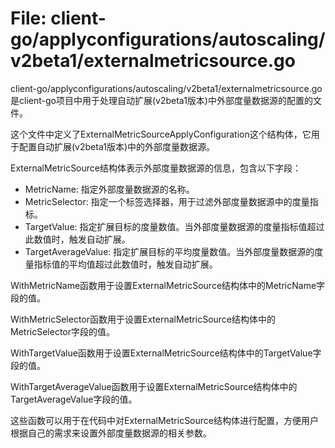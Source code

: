 # File: client-go/applyconfigurations/autoscaling/v2beta1/externalmetricsource.go

client-go/applyconfigurations/autoscaling/v2beta1/externalmetricsource.go是client-go项目中用于处理自动扩展(v2beta1版本)中外部度量数据源的配置的文件。

这个文件中定义了ExternalMetricSourceApplyConfiguration这个结构体，它用于配置自动扩展(v2beta1版本)中的外部度量数据源。

ExternalMetricSource结构体表示外部度量数据源的信息，包含以下字段：
- MetricName: 指定外部度量数据源的名称。
- MetricSelector: 指定一个标签选择器，用于过滤外部度量数据源中的度量指标。
- TargetValue: 指定扩展目标的度量数值。当外部度量数据源的度量指标值超过此数值时，触发自动扩展。
- TargetAverageValue: 指定扩展目标的平均度量数值。当外部度量数据源的度量指标值的平均值超过此数值时，触发自动扩展。

WithMetricName函数用于设置ExternalMetricSource结构体中的MetricName字段的值。

WithMetricSelector函数用于设置ExternalMetricSource结构体中的MetricSelector字段的值。

WithTargetValue函数用于设置ExternalMetricSource结构体中的TargetValue字段的值。

WithTargetAverageValue函数用于设置ExternalMetricSource结构体中的TargetAverageValue字段的值。

这些函数可以用于在代码中对ExternalMetricSource结构体进行配置，方便用户根据自己的需求来设置外部度量数据源的相关参数。

